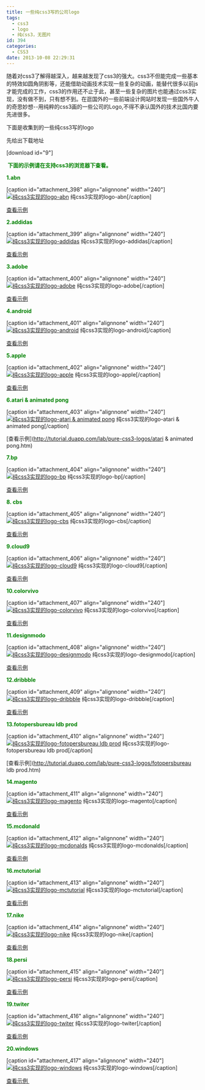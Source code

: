 ```yaml
---
title: 一些纯css3写的公司logo
tags:
  - css3
  - logo
  - 纯css3，无图片
id: 394
categories:
  - CSS3
date: 2013-10-08 22:29:31
---
```


随着对css3了解得越深入，越来越发现了css3的强大。css3不但能完成一些基本的特效如圆角阴影等，还能借助动画技术实现一些复杂的动画，能替代很多以前js才能完成的工作，css3的作用还不止于此，甚至一些复杂的图片也能通过css3实现，没有做不到，只有想不到。在逛国外的一些前端设计网站时发现一些国外牛人的奇思妙想--用纯粹的css3画的一些公司的Logo,不得不承认国外的技术比国内要先进很多。
<!--more-->

下面是收集到的一些纯css3写的logo

先给出下载地址

[download id="9"]

**<span style="color: #008000;"> 下面的示例请在支持css3的浏览器下查看。</span>**

<span style="color: #008000;">**1.abn**</span>

[caption id="attachment_398" align="alignnone" width="240"][![纯css3实现的logo-abn](http://bcs.duapp.com/xiaopihai/2013/10/abn-240x150.jpg)](http://bcs.duapp.com/xiaopihai/2013/10/abn.jpg) 纯css3实现的logo-abn[/caption]

[查看示例](http://tutorial.duapp.com/lab/pure-css3-logos/abn.htm)

**<span style="color: #008000;">2.addidas</span>**

[caption id="attachment_399" align="alignnone" width="240"][![纯css3实现的logo-addidas](http://bcs.duapp.com/xiaopihai/2013/10/addidas-240x150.jpg)](http://bcs.duapp.com/xiaopihai/2013/10/addidas.jpg) 纯css3实现的logo-addidas[/caption]

[查看示例](http://tutorial.duapp.com/lab/pure-css3-logos/addidas.htm)

**<span style="color: #008000;">3.adobe</span>**

[caption id="attachment_400" align="alignnone" width="240"][![纯css3实现的logo-adobe](http://bcs.duapp.com/xiaopihai/2013/10/adobe-240x150.jpg)](http://bcs.duapp.com/xiaopihai/2013/10/adobe.jpg) 纯css3实现的logo-adobe[/caption]

[查看示例](http://tutorial.duapp.com/lab/pure-css3-logos/adobe.htm)

**<span style="color: #008000;">4.android</span>**

[caption id="attachment_401" align="alignnone" width="240"][![纯css3实现的logo-android](http://bcs.duapp.com/xiaopihai/2013/10/android-240x150.jpg)](http://bcs.duapp.com/xiaopihai/2013/10/android.jpg) 纯css3实现的logo-android[/caption]

[查看示例](http://tutorial.duapp.com/lab/pure-css3-logos/android.htm)

**<span style="color: #008000;">5.apple</span>**

[caption id="attachment_402" align="alignnone" width="240"][![纯css3实现的logo-apple](http://bcs.duapp.com/xiaopihai/2013/10/apple-240x150.jpg)](http://bcs.duapp.com/xiaopihai/2013/10/apple.jpg) 纯css3实现的logo-apple[/caption]

[查看示例](http://tutorial.duapp.com/lab/pure-css3-logos/apple.htm)

**<span style="color: #008000;">6.atari &amp; animated pong</span>**

[caption id="attachment_403" align="alignnone" width="240"][![纯css3实现的logo-atari &amp; animated pong](http://bcs.duapp.com/xiaopihai/2013/10/atari-animated-pong-240x150.jpg)](http://bcs.duapp.com/xiaopihai/2013/10/atari-animated-pong.jpg) 纯css3实现的logo-atari &amp; animated pong[/caption]

[查看示例](http://tutorial.duapp.com/lab/pure-css3-logos/atari &amp; animated pong.htm)

<span style="color: #008000;">**7.bp**</span>

[caption id="attachment_404" align="alignnone" width="240"][![纯css3实现的logo-bp](http://bcs.duapp.com/xiaopihai/2013/10/bp-240x150.jpg)](http://bcs.duapp.com/xiaopihai/2013/10/bp.jpg) 纯css3实现的logo-bp[/caption]

[查看示例](http://tutorial.duapp.com/lab/pure-css3-logos/bp.htm)

<span style="color: #008000;">**8\. cbs**</span>

[caption id="attachment_405" align="alignnone" width="240"][![纯css3实现的logo-cbs](http://bcs.duapp.com/xiaopihai/2013/10/cbs-240x150.jpg)](http://bcs.duapp.com/xiaopihai/2013/10/cbs.jpg) 纯css3实现的logo-cbs[/caption]

[查看示例](http://tutorial.duapp.com/lab/pure-css3-logos/cbs.htm)

<span style="color: #008000;">**9.cloud9**</span>

[caption id="attachment_406" align="alignnone" width="240"][![纯css3实现的logo-cloud9](http://bcs.duapp.com/xiaopihai/2013/10/cloud9-240x150.jpg)](http://bcs.duapp.com/xiaopihai/2013/10/cloud9.jpg) 纯css3实现的logo-cloud9[/caption]

[查看示例](http://tutorial.duapp.com/lab/pure-css3-logos/cloud9.htm)

**<span style="color: #008000;">10.colorvivo</span>**

[caption id="attachment_407" align="alignnone" width="240"][![纯css3实现的logo-colorvivo](http://bcs.duapp.com/xiaopihai/2013/10/colorvivo-240x150.jpg)](http://bcs.duapp.com/xiaopihai/2013/10/colorvivo.jpg) 纯css3实现的logo-colorvivo[/caption]

[查看示例](http://tutorial.duapp.com/lab/pure-css3-logos/colorvivo.htm)

**<span style="color: #008000;">11.designmodo</span>**

[caption id="attachment_408" align="alignnone" width="240"][![纯css3实现的logo-designmodo](http://bcs.duapp.com/xiaopihai/2013/10/designmodo-240x150.jpg)](http://bcs.duapp.com/xiaopihai/2013/10/designmodo.jpg) 纯css3实现的logo-designmodo[/caption]

[查看示例](http://tutorial.duapp.com/lab/pure-css3-logos/designmodo.htm)

**<span style="color: #008000;">12.dribbble</span>**

[caption id="attachment_409" align="alignnone" width="240"][![纯css3实现的logo-dribbble](http://bcs.duapp.com/xiaopihai/2013/10/dribbble-240x150.jpg)](http://bcs.duapp.com/xiaopihai/2013/10/dribbble.jpg) 纯css3实现的logo-dribbble[/caption]

[查看示例](http://tutorial.duapp.com/lab/pure-css3-logos/dribbble.htm)

**<span style="color: #008000;">13.fotopersbureau ldb prod</span>**

[caption id="attachment_410" align="alignnone" width="240"][![纯css3实现的logo-fotopersbureau ldb prod](http://bcs.duapp.com/xiaopihai/2013/10/fotopersbureau-ldb-prod-240x150.jpg)](http://bcs.duapp.com/xiaopihai/2013/10/fotopersbureau-ldb-prod.jpg) 纯css3实现的logo-fotopersbureau ldb prod[/caption]

[查看示例](http://tutorial.duapp.com/lab/pure-css3-logos/fotopersbureau ldb prod.htm)

**<span style="color: #008000;">14.magento</span>**

[caption id="attachment_411" align="alignnone" width="240"][![纯css3实现的logo-magento](http://bcs.duapp.com/xiaopihai/2013/10/magento-240x150.jpg)](http://bcs.duapp.com/xiaopihai/2013/10/magento.jpg) 纯css3实现的logo-magento[/caption]

[查看示例](http://tutorial.duapp.com/lab/pure-css3-logos/magento.htm)

**<span style="color: #008000;">15.mcdonald</span>**

[caption id="attachment_412" align="alignnone" width="240"][![纯css3实现的logo-mcdonalds](http://bcs.duapp.com/xiaopihai/2013/10/mcdonalds-240x150.jpg)](http://bcs.duapp.com/xiaopihai/2013/10/mcdonalds.jpg) 纯css3实现的logo-mcdonalds[/caption]

[查看示例](http://tutorial.duapp.com/lab/pure-css3-logos/mcdonalds.htm)

**<span style="color: #008000;">16.mctutorial</span>**

[caption id="attachment_413" align="alignnone" width="240"][![纯css3实现的logo-mctutorial](http://bcs.duapp.com/xiaopihai/2013/10/mctutorial-240x150.jpg)](http://bcs.duapp.com/xiaopihai/2013/10/mctutorial.jpg) 纯css3实现的logo-mctutorial[/caption]

[查看示例](http://tutorial.duapp.com/lab/pure-css3-logos/mctutorial.htm)

**<span style="color: #008000;">17.nike</span>**

[caption id="attachment_414" align="alignnone" width="240"][![纯css3实现的logo-nike](http://bcs.duapp.com/xiaopihai/2013/10/nike-240x150.jpg)](http://bcs.duapp.com/xiaopihai/2013/10/nike.jpg) 纯css3实现的logo-nike[/caption]

[查看示例](http://tutorial.duapp.com/lab/pure-css3-logos/nike.htm)

**<span style="color: #008000;">18.persi</span>**

[caption id="attachment_415" align="alignnone" width="240"][![纯css3实现的logo-persi](http://bcs.duapp.com/xiaopihai/2013/10/persi-240x150.jpg)](http://bcs.duapp.com/xiaopihai/2013/10/persi.jpg) 纯css3实现的logo-persi[/caption]

[查看示例](http://tutorial.duapp.com/lab/pure-css3-logos/persi.htm)

**<span style="color: #008000;">19.twiter</span>**

[caption id="attachment_416" align="alignnone" width="240"][![纯css3实现的logo-twiter](http://bcs.duapp.com/xiaopihai/2013/10/twiter-240x150.jpg)](http://bcs.duapp.com/xiaopihai/2013/10/twiter.jpg) 纯css3实现的logo-twiter[/caption]

[查看示例](http://tutorial.duapp.com/lab/pure-css3-logos/twiter.htm)

**<span style="color: #008000;">20.windows</span>**

[caption id="attachment_417" align="alignnone" width="240"][![纯css3实现的logo-windows](http://bcs.duapp.com/xiaopihai/2013/10/windows-240x150.jpg)](http://bcs.duapp.com/xiaopihai/2013/10/windows.jpg) 纯css3实现的logo-windows[/caption]

[查看示例 ](http://tutorial.duapp.com/lab/pure-css3-logos/windows.htm)

&nbsp;